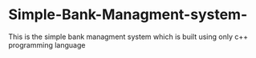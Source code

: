 # Simple-Bank-Managment-system-
This is the simple bank managment system which is built using only c++ programming language 
